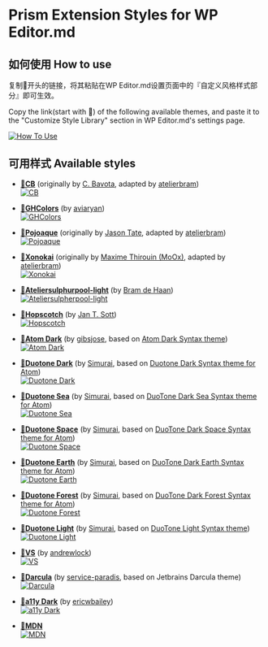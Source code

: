 # Prism Extension Styles for WP Editor.md

## 如何使用 How to use

复制🔗开头的链接，将其粘贴在WP Editor.md设置页面中的『自定义风格样式部分』即可生效。

Copy the link(start with 🔗) of the following available themes, and paste it to the "Customize Style Library" section in WP Editor.md's settings page.

[![How To Use](screenshots/howtouse.gif)](screenshots/howtouse.gif)

## 可用样式 Available styles

* [🔗__CB__](https://cdn.jsdelivr.net/wp/wp-editormd/assets/prismjs-style/CB/prism-cb.min.css) (originally by [C. Bavota](https://bitbucket.org/cbavota), adapted by [atelierbram](https://github.com/atelierbram))<br />
[![CB](screenshots/prism-cb.png)](CB/prism-cb.min.css)

* [🔗__GHColors__](https://cdn.jsdelivr.net/wp/wp-editormd/assets/prismjs-style/Ghcolors/prism-ghcolors.min.css) (by [aviaryan](https://github.com/aviaryan))<br />
[![GHColors](screenshots/prism-ghcolors.png)](Ghcolors/prism-ghcolors.min.css)

* [🔗__Pojoaque__](https://cdn.jsdelivr.net/wp/wp-editormd/assets/prismjs-style/Pojoaque/prism-pojoaque.min.css) (originally by [Jason Tate](http://web-cms-designs.com/ftopict-10-pojoaque-style-for-highlight-js-code-highlighter.html), adapted by [atelierbram](https://github.com/atelierbram))<br />
[![Pojoaque](screenshots/prism-pojoaque.png)](Pojoaque/prism-pojoaque.min.css)

* [🔗__Xonokai__](https://cdn.jsdelivr.net/wp/wp-editormd/assets/prismjs-style/Xonokai/prism-xonokai.min.css) (originally by [Maxime Thirouin (MoOx)](https://github.com/MoOx), adapted by [atelierbram](https://github.com/atelierbram))<br />
[![Xonokai](screenshots/prism-xonokai.png)](Xonokai/prism-xonokai.min.css)

* [🔗__Ateliersulphurpool-light__](https://cdn.jsdelivr.net/wp/wp-editormd/assets/prismjs-style/Base16AteliersulphurpoolLight/prism-base16-ateliersulphurpool.light.min.css) (by [Bram de Haan](https://github.com/atelierbram))<br />
[![Ateliersulpherpool-light](screenshots/prism-ateliersulphurpool-light.png)](Base16AteliersulphurpoolLight/prism-base16-ateliersulphurpool.light.min.css)

* [🔗__Hopscotch__](https://cdn.jsdelivr.net/wp/wp-editormd/assets/prismjs-style/Hopscotch/prism-hopscotch.min.css) (by [Jan T. Sott](https://github.com/idleberg))<br />
[![Hopscotch](screenshots/prism-hopscotch.png)](Hopscotch/prism-hopscotch.min.css)

* [🔗__Atom Dark__](https://cdn.jsdelivr.net/wp/wp-editormd/assets/prismjs-style/AtomDark/prism-atom-dark.min.css) (by [gibsjose](https://github.com/gibsjose), based on [Atom Dark Syntax theme](https://github.com/atom/atom-dark-syntax))<br />
[![Atom Dark](screenshots/prism-atom-dark.png)](AtomDark/prism-atom-dark.min.css)

* [🔗__Duotone Dark__](https://cdn.jsdelivr.net/wp/wp-editormd/assets/prismjs-style/DuotoneDark/prism-duotone-dark.min.css) (by [Simurai](https://github.com/simurai), based on [Duotone Dark Syntax theme for Atom](https://github.com/simurai/duotone-dark-syntax))<br />
[![Duotone Dark](screenshots/prism-duotone-dark.png)](DuotoneDark/prism-duotone-dark.min.css)

* [🔗__Duotone Sea__](https://cdn.jsdelivr.net/wp/wp-editormd/assets/prismjs-style/DuotoneSea/prism-duotone-sea.min.css) (by [Simurai](https://github.com/simurai), based on [DuoTone Dark Sea Syntax theme for Atom](https://github.com/simurai/duotone-dark-sea-syntax))<br />
[![Duotone Sea](screenshots/prism-duotone-sea.png)](DuotoneSea/prism-duotone-sea.min.css)

* [🔗__Duotone Space__](https://cdn.jsdelivr.net/wp/wp-editormd/assets/prismjs-style/DuotoneSpace/prism-duotone-space.min.css) (by [Simurai](https://github.com/simurai), based on [DuoTone Dark Space Syntax theme for Atom](https://github.com/simurai/duotone-dark-space-syntax))<br />
[![Duotone Space](screenshots/prism-duotone-space.png)](DuotoneSpace/prism-duotone-space.min.css)

* [🔗__Duotone Earth__](https://cdn.jsdelivr.net/wp/wp-editormd/assets/prismjs-style/DuotoneEarth/prism-duotone-earth.min.css) (by [Simurai](https://github.com/simurai), based on [DuoTone Dark Earth Syntax theme for Atom](https://github.com/simurai/duotone-dark-earth-syntax))<br />
[![Duotone Earth](screenshots/prism-duotone-earth.png)](DuotoneEarth/prism-duotone-earth.min.css)

* [🔗__Duotone Forest__](https://cdn.jsdelivr.net/wp/wp-editormd/assets/prismjs-style/DuotoneForest/prism-duotone-forest.min.css) (by [Simurai](https://github.com/simurai), based on [DuoTone Dark Forest Syntax theme for Atom](https://github.com/simurai/duotone-dark-forest-syntax))<br />
[![Duotone Forest](screenshots/prism-duotone-forest.png)](DuotoneForest/prism-duotone-forest.min.css)

* [🔗__Duotone Light__](https://cdn.jsdelivr.net/wp/wp-editormd/assets/prismjs-style/DuotoneLight/prism-duotone-light.min.css) (by [Simurai](https://github.com/simurai), based on [DuoTone Light Syntax theme](https://github.com/simurai/duotone-light-syntax))<br />
[![Duotone Light](screenshots/prism-duotone-light.png)](DuotoneLight/prism-duotone-light.min.css)

* [🔗__VS__](https://cdn.jsdelivr.net/wp/wp-editormd/assets/prismjs-style/VS/prism-vs.min.css) (by [andrewlock](https://github.com/andrewlock))<br />
[![VS](screenshots/prism-vs.png)](VS/prism-vs.min.css)

* [🔗__Darcula__](https://cdn.jsdelivr.net/wp/wp-editormd/assets/prismjs-style/darcula/prism-darcula.min.css) (by [service-paradis](https://github.com/service-paradis), based on Jetbrains Darcula theme)<br />
[![Darcula](screenshots/prism-darcula.png)](darcula/prism-darcula.min.css)

* [🔗__a11y Dark__](https://cdn.jsdelivr.net/wp/wp-editormd/assets/prismjs-style/A11yDark/prism-a11y-dark.min.css) (by [ericwbailey](https://github.com/ericwbailey))<br />
[![a11y Dark](screenshots/prism-a11y-dark.png)](A11yDark/prism-a11y-dark.min.css)

* [🔗__MDN__](https://cdn.jsdelivr.net/wp/wp-editormd/assets/prismjs-style/MDN/prism-mdn.min.css)<br />
[![MDN](screenshots/prism-mdn.png)](MDN/prism-mdn.min.css)